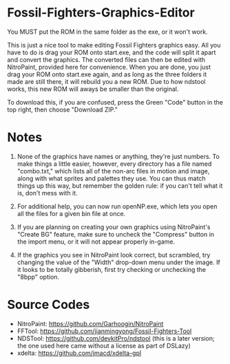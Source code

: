 # Fossil-Fighters-Graphics-Editor
You MUST put the ROM in the same folder as the exe, or it won't work.

This is just a nice tool to make editing Fossil Fighters graphics easy. All you have to do is drag your ROM onto start.exe, and the code
will split it apart and convert the graphics. The converted files can then be edited with NitroPaint, provided here for convenience. When
you are done, you just drag your ROM onto start.exe again, and as long as the three folders it made are still there, it will rebuild you
a new ROM. Due to how ndstool works, this new ROM will aways be smaller than the original.

To download this, if you are confused, press the Green "Code" button in the top right, then choose "Download ZIP."

# Notes
1. None of the graphics have names or anything, they're just numbers. To make things a little easier, however, every directory has a
file named "combo.txt," which lists all of the non-arc files in motion and image, along with what sprites and palettes they use. You can
thus match things up this way, but remember the golden rule: if you can't tell what it is, don't mess with it.

2. For additional help, you can now run openNP.exe, which lets you open all the files for a given bin file at once.

3. If you are planning on creating your own graphics using NitroPaint's "Create BG" feature, make sure to uncheck the "Compress"
button in the import menu, or it will not appear properly in-game.

4. If the graphics you see in NitroPaint look correct, but scrambled, try changing the value of the "Width" drop-down menu under
the image. If it looks to be totally gibberish, first try checking or unchecking the "8bpp" option.

# Source Codes
- NitroPaint: https://github.com/Garhoogin/NitroPaint
- FFTool: https://github.com/jianmingyong/Fossil-Fighters-Tool
- NDSTool: https://github.com/devkitPro/ndstool (this is a later version; the one used here came without a license as part of DSLazy)
- xdelta: https://github.com/jmacd/xdelta-gpl
